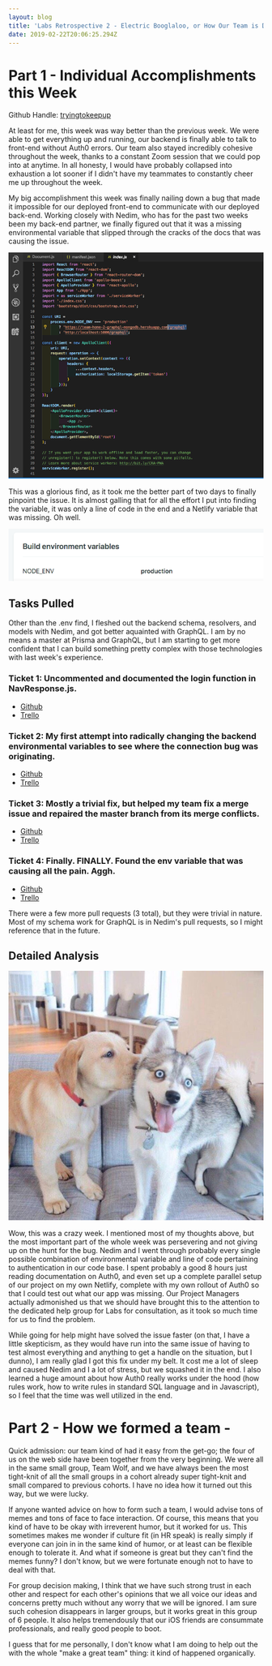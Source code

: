 ```yaml
---
layout: blog
title: 'Labs Retrospective 2 - Electric Booglaloo, or How Our Team is Doing Great'
date: 2019-02-22T20:06:25.294Z
---
```

# Part 1 - Individual Accomplishments this Week

Github Handle: [tryingtokeepup](https://github.com/tryingtokeepup)

At least for me, this week was way better than the previous week. We were able to get everything up and running, our backend is finally able to talk to front-end without Auth0 errors. Our team also stayed incredibly cohesive throughout the week, thanks to a constant Zoom session that we could pop into at anytime. In all honesty, I would have probably collapsed into exhaustion a lot sooner if I didn't have my teammates to constantly cheer me up throughout the week. 

My big accomplishment this week was finally nailing down a bug that made it impossible for our deployed front-end to communicate with our deployed back-end. Working closely with Nedim, who has for the past two weeks been my back-end partner, we finally figured out that it was a missing environmental variable that slipped through the cracks of the docs that was causing the issue. 

![](../assets/backend-fix.png "Backend was finally fixed - Was a .env error")

This was a glorious find, as it took me the better part of two days to finally pinpoint the issue. It is almost galling that for all the effort I put into finding the variable, it was only a line of code in the end and a Netlify variable that was missing. Oh well.



![](../assets/screen-shot-2019-02-25-at-7.34.23-am.png "The missing .env variable!")

## Tasks Pulled

Other than the .env find, I fleshed out the backend schema, resolvers, and models with Nedim, and got better aquainted with GraphQL. I am by no means a master at Prisma and GraphQL, but I am starting to get more confident that I can build something pretty complex with those technologies with last week's experience.

### Ticket 1: Uncommented and documented the login function in NavResponse.js. 

* [Github](https://github.com/Lambda-School-Labs/labs-team-home/pull/277)
* [Trello](https://trello.com/c/oyd8ltxC/37-add-comments-to-readme)

### Ticket 2: My first attempt into radically changing the backend environmental variables to see where the connection bug was originating. 

* [Github](https://github.com/Lambda-School-Labs/labs-team-home/pull/286)
* [Trello](https://trello.com/c/oyd8ltxC/37-add-comments-to-readme)

### Ticket 3: Mostly a trivial fix, but helped my team fix a merge issue and repaired the master branch from its merge conflicts.

* [Github](https://github.com/Lambda-School-Labs/labs-team-home/pull/294)
* [Trello](https://trello.com/c/jTXWoQ2d/17-learn-graphql-apollo-prisma-kai)

### Ticket 4: Finally. FINALLY. Found the env variable that was causing all the pain. Aggh.
* [Github](https://github.com/Lambda-School-Labs/labs-team-home/pull/301)
* [Trello](https://trello.com/c/jTXWoQ2d/17-learn-graphql-apollo-prisma-kai)


There were a few more pull requests (3 total), but they were trivial in nature. Most of my schema work for GraphQL is in Nedim's pull requests, so I might reference that in the future.

## Detailed Analysis

![](../assets/doggie_2.jpg)

Wow, this was a crazy week. I mentioned most of my thoughts above, but the most important part of the whole week was persevering and not giving up on the hunt for the bug. Nedim and I went through probably every single possible combination of environmental variable and line of code pertaining to authentication in our code base. I spent probably a good 8 hours just reading documentation on Auth0, and even set up a complete parallel setup of our project on my own Netlify, complete with my own rollout of Auth0 so that I could test out what our app was missing. Our Project Managers actually admonished us that we should have brought this to the attention to the dedicated help group for Labs for consultation, as it took so much time for us to find the problem.

While going for help might have solved the issue faster (on that, I have a little skepticism, as they would have run into the same issue of having to test almost everything and anything to get a handle on the situation, but I dunno), I am really glad I got this fix under my belt. It cost me a lot of sleep and caused Nedim and I a lot of stress, but we squashed it in the end. I also learned a huge amount about how Auth0 really works under the hood (how rules work, how to write rules in standard SQL language and in Javascript), so I feel that the time was well utilized in the end. 

# Part 2 - How we formed a team -

Quick admission: our team kind of had it easy from the get-go; the four of us on the web side have been together from the very beginning. We were all in the same small group, Team Wolf, and we have always been the most tight-knit of all the small groups in a cohort already super tight-knit and small compared to previous cohorts. I have no idea how it turned out this way, but we were lucky.

If anyone wanted advice on how to form such a team, I would advise tons of memes and tons of face to face interaction. Of course, this means that you kind of have to be okay with irreverent humor, but it worked for us. This sometimes makes me wonder if culture fit (in HR speak) is really simply if everyone can join in in the same kind of humor, or at least can be flexible enough to tolerate it. And what if someone is great but they can't find the memes funny? I don't know, but we were fortunate enough not to have to deal with that. 

For group decision making, I think that we have such strong trust in each other and respect for each other's opinions that we all voice our ideas and concerns pretty much without any worry that we will be ignored. I am sure such cohesion disappears in larger groups, but it works great in this group of 6 people. It also helps tremendously that our iOS friends are consummate professionals, and really good people to boot. 

I guess that for me personally, I don't know what I am doing to help out the with the whole "make a great team" thing: it kind of happened organically.
